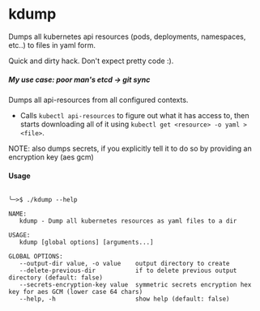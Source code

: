 # kdump
Dumps all kubernetes api resources (pods, deployments, namespaces, etc..) to files in yaml form.

Quick and dirty hack. Don't expect pretty code :).

##### *My use case: poor man's etcd -> git sync*

Dumps all api-resources from all configured contexts.

* Calls `kubectl api-resources` to figure out what it has access to, then starts downloading all of it using `kubectl get <resource> -o yaml > <file>`.

NOTE: also dumps secrets, if you explicitly tell it to do so by providing an encryption key (aes gcm)

#### Usage


```

╰─>$ ./kdump --help

NAME:
   kdump - Dump all kubernetes resources as yaml files to a dir

USAGE:
   kdump [global options] [arguments...]

GLOBAL OPTIONS:
   --output-dir value, -o value    output directory to create
   --delete-previous-dir           if to delete previous output directory (default: false)
   --secrets-encryption-key value  symmetric secrets encryption hex key for aes GCM (lower case 64 chars)
   --help, -h                      show help (default: false)
   ```